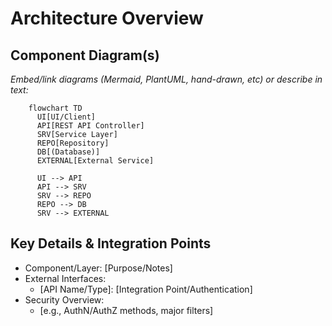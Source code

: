 # Architecture Overview

## Component Diagram(s)

_Embed/link diagrams (Mermaid, PlantUML, hand-drawn, etc) or describe in text:_

```mermaid
    flowchart TD
      UI[UI/Client]
      API[REST API Controller]
      SRV[Service Layer]
      REPO[Repository]
      DB[(Database)]
      EXTERNAL[External Service]
      
      UI --> API
      API --> SRV
      SRV --> REPO
      REPO --> DB
      SRV --> EXTERNAL
```



## Key Details & Integration Points

- Component/Layer: [Purpose/Notes]
- External Interfaces:
    - [API Name/Type]: [Integration Point/Authentication]
- Security Overview:
    - [e.g., AuthN/AuthZ methods, major filters]

